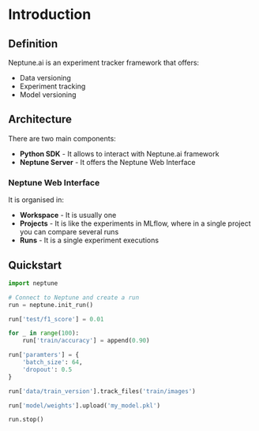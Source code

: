 # Introduction
## Definition
Neptune.ai is an experiment tracker framework that offers:
- Data versioning
- Experiment tracking
- Model versioning

## Architecture
There are two main components:
- **Python SDK** - It allows to interact with Neptune.ai framework
- **Neptune Server** - It offers the Neptune Web Interface

### Neptune Web Interface
It is organised in:
- **Workspace** - It is usually one
- **Projects** - It is like the experiments in MLflow, where in a single project you can compare several runs
- **Runs** - It is a single experiment executions

## Quickstart
```python
import neptune

# Connect to Neptune and create a run
run = neptune.init_run()

run['test/f1_score'] = 0.01

for _ in range(100):
    run['train/accuracy'] = append(0.90)

run['paramters'] = {
    'batch_size': 64,
    'dropout': 0.5
}

run['data/train_version'].track_files('train/images')

run['model/weights'].upload('my_model.pkl')

run.stop()
```